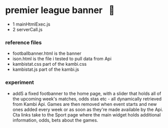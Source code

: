 # premier league banner &nbsp; :football:
- 1 mainHtmlExec.js
- 2 serverCall.js

### reference files
- footballbanner.html is the banner
- ison.html is the file i tested to pull data from Api
- kambistat.css part of the kambi.css
- kambistat.js part of the kambi.js

### experiment
- addS a fixed footbanner to the home page, with a slider that holds
  all of the upcoming week's matches, odds stas etc - all dynamically retrieved 
  from Kambi Api.
  Games are then removed when event starts and new ones added every week or as soon as they're made available
  by the Api.
  Cta links take to the Sport page where the main widget holds additional information, odds, bets about the games.
  
